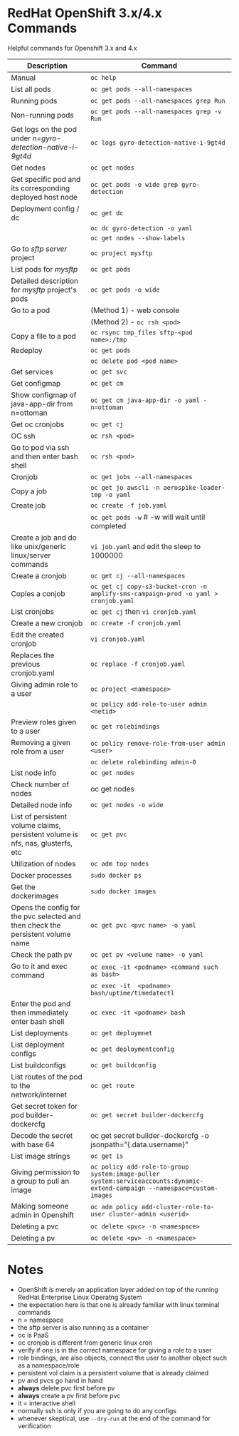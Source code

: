 # RedHat OpenShift 3.x/4.x Commands
Helpful commands for Openshift 3.x and 4.x

|Description|Command|
|-----------|-------|
|Manual|`oc help`|
|List all pods|`oc get pods --all-namespaces`|
|Running pods|`oc get pods --all-namespaces grep Run`|
|Non-running pods| `oc get pods --all-namespaces grep -v Run`|
|Get logs on the pod under _n=gyro-detection-native-i-9gt4d_ |`oc logs gyro-detection-native-i-9gt4d`|
|Get nodes|`oc get nodes`|
|Get specific pod and its corresponding deployed host node | `oc get pods -o wide grep gyro-detection`|
|Deployment config / dc|`oc get dc`|
| |`oc dc gyro-detection -o yaml`|
| |`oc get nodes --show-labels`|
|Go to _sftp server_ project |`oc project mysftp`|
|List pods for _mysftp_ |`oc get pods`|
|Detailed description for _mysftp_ project's pods |`oc get pods -o wide`|
|Go to a pod |(Method 1) - web console|
| |(Method 2) - `oc rsh <pod>`|
|Copy a file to a pod|`oc rsync tmp_files sftp-<pod name>:/tmp`|
|Redeploy|`oc get pods`|
| |`oc delete pod <pod name>`|
|Get services|`oc get svc`|
|Get configmap|`oc get cm`|
|Show configmap of java-app-dir from n=ottoman|`oc get cm java-app-dir -o yaml -n=ottoman`|
|Get oc cronjobs|`oc get cj`|
|OC ssh|`oc rsh <pod>`|
|Go to pod via ssh and then enter bash shell|`oc rsh <pod>`|
|Cronjob|`oc get jobs --all-namespaces`|
|Copy a job|`oc get jo awscli -n aerospike-loader-tmp -o yaml`|
|Create job|`oc create -f job.yaml`|
| |`oc get pods -w` # -w will wait until completed|
|Create a job and do like unix/generic linux/server commands|`vi job.yaml` and edit the sleep to 1000000|
|Create a cronjob|`oc get cj --all-namespaces`|
|Copies a conjob|`oc get cj copy-s3-bucket-cron -n amplify-sms-campaign-prod -o yaml > cronjob.yaml`|
|List cronjobs |`oc get cj` then `vi cronjob.yaml`|
|Create a new cronjob |`oc create -f cronjob.yaml`|
|Edit the created cronjob|`vi cronjob.yaml`|
|Replaces the previous cronjob.yaml |`oc replace -f cronjob.yaml`|
|Giving admin role to a user|`oc project <namespace>`|
| |`oc policy add-role-to-user admin <netid>`|
|Preview roles given to a user|`oc get rolebindings`|
|Removing a given role from a user|`oc policy remove-role-from-user admin <user>`|
| | `oc delete rolebinding admin-0`|
|List node info|`oc get nodes`|
|Check number of nodes|oc get nodes | wc -l
|Detailed node info|`oc get nodes -o wide`|
|List of persistent volume claims, persistent volume is nfs, nas, glusterfs, etc|`oc get pvc`
|Utilization of nodes|`oc adm top nodes`|
|Docker processes|`sudo docker ps`|
|Get the dockerimages|`sudo docker images`|
|Opens the config for the pvc selected and then check the persistent volume name|`oc get pvc <pvc name> -o yaml`
|Check the path pv|`oc get pv <volume name> -o yaml`|
|Go to it and exec command|`oc exec -it <podname> <command such as bash>`|
| |`oc exec -it  <podname> bash/uptime/timedatectl`|
|Enter the pod and then immediately enter bash shell|`oc exec -it <podname> bash`|
|List deployments|`oc get deploymnet`
|List deployment configs|`oc get deploymentconfig`|
|List buildconfigs|`oc get buildconfig`|
|List routes of the pod to the network/internet|`oc get route`|
|Get secret token for pod builder-dockercfg|`oc get secret builder-dockercfg`|
|Decode the secret with base 64|oc get secret builder-dockercfg -o jsonpath="{.data.username}"| base -64|
|List image strings|`oc get is`|
|Giving permission to a group to pull an image|`oc policy add-role-to-group system:image-puller system:serviceaccounts:dynamic-extend-campaign --namespace=custom-images`|
|Making someone admin in Openshift|`oc adm policy add-cluster-role-to-user cluster-admin <userid>`|
|Deleting a pvc|`oc delete <pvc> -n <namespace>`|
|Deleting a pv|`oc delete <pv> -n <namespace>`|

# Notes
* OpenShift is merely an application layer added on top of the running RedHat Enterprise Linux Operatng System
* the expectation here is that one is already familiar with linux terminal commands
* n = namespace
* the sftp server is also running as a container
* oc is PaaS
* oc cronjob is different from generic linux cron
* verify if one is in the correct namespace for giving a role to a user
* role bindings, are also objects, connect the user to another object such as a namespace/role
* persistent vol claim is a persistent volume that is already claimed
* pv and pvcs go hand in hand
* **always** delete pvc first before pv
* **always** create a pv first before pvc
* it = interactive shell
* normally ssh is only if you are going to do any configs
* whenever skeptical, use `--dry-run` at the end of the command for verification

